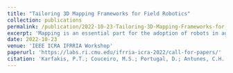 ```yaml
---
title: "Tailoring 3D Mapping Frameworks for Field Robotics"
collection: publications
permalink: /publication/2022-10-23-Tailoring-3D-Mapping-Frameworks-for-Field Robotics 
excerpt: 'Mapping is an essential part for the adoption of robots in agricultural and forestry environments. Providing the robot with the ability to map its surroundings, facilitates its navigation and is necessary for implementing obstacle avoidance, without human interference. Herein we present the challenges of outdoor environments, present an overview of existing mapping frameworks and then evaluate their suitability for field applications. Two widely used mapping frameworks, OctoMap and RTAB-Map are analyzed within the Robot Operating System (ROS) ecosystem and a parametric study is carried out in order to assess their performance, under both simulated and real-world constraints. Finally this work aims to be utilized as a deployment reference guide for mobile robotic applications in outdoor environments.Mapping is an essential part for the adoption of robots in agricultural and forestry environments. Providing the robot with the ability to map its surroundings, facilitates its navigation and is necessary for implementing obstacle avoidance, without human interference. Herein we present the challenges of outdoor environments, present an overview of existing mapping frameworks and then evaluate their suitability for field applications. Two widely used mapping frameworks, OctoMap and RTAB-Map are analyzed within the Robot Operating System (ROS) ecosystem and a parametric study is carried out in order to assess their performance, under both simulated and real-world constraints. Finally this work aims to be utilized as a deployment reference guide for mobile robotic applications in outdoor environments.'
date: 2022-10-23
venue: 'IEEE ICRA IFRRIA Workshop'
paperurl: 'https://labs.ri.cmu.edu/ifrria-icra-2022/call-for-papers/'
citation: 'Karfakis, P.T.; Couceiro, M.S.; Portugal, D.; Antunes, C.H. A Comparative Study of Mobile Robot Positioning Using 5G-NR. IEEE International Conference on Robotics and Automation (ICRA) Workshop in Innovation in Forestry Robotics: Research and Industry Adoption, Philadelphia, PA, USA, 2022.'
---
```

